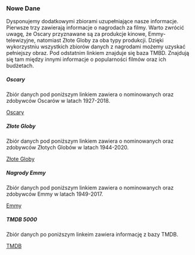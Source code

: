 ### Nowe Dane

Dysponujemy dodatkowymi zbiorami uzupełniające nasze informacje. 
Pierwsze trzy zawierają informacje o nagrodach za filmy.
Warto zwrócić uwagę, że Oscary przyznawane są za produkcje kinowe, Emmy-telewizyjne, natomiast Złote Globy za oba typy produkcji.
Dzięki wykorzystniu wszystkich zbiorów danych z nagrodami możemy uzyskać pełniejszy obraz. Pod odstatnim linkiem znajduje się baza TMBD. Znajdują się tam między innymi informacje o popularności filmów oraz ich budżetach.


##### Oscary
Zbiór danych pod poniższym linkiem zawiera o nominowanych oraz zdobywców Oscarów w latach 1927-2018.

[Oscary](https://www.kaggle.com/datasets/unanimad/the-oscar-award)

##### Złote Globy
Zbiór danych pod poniższym linkiem zawiera o nominowanych oraz zdobywców Złotych Globów w latach 1944-2020.

[Złote Globy](https://www.kaggle.com/datasets/unanimad/golden-globe-awards)


##### Nagrody Emmy
Zbiór danych pod poniższym linkiem zawiera o nominowanych oraz zdobywców Emmy w latach 1949-2017.

[Emmy](https://www.kaggle.com/datasets/unanimad/golden-globe-awards)


##### TMDB 5000
Zbiór danych po poniższym linkeim zawiera informację z bazy TMDB.

[TMDB](https://www.kaggle.com/datasets/tmdb/tmdb-movie-metadata?select=tmdb_5000_movies.csv)
